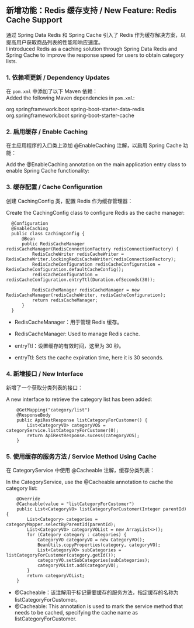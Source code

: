 ## 新增功能：Redis 缓存支持 / New Feature: Redis Cache Support

通过 Spring Data Redis 和 Spring Cache 引入了 Redis 作为缓存解决方案，以提高用户获取商品列表的性能和响应速度。  
I introduced Redis as a caching solution through Spring Data Redis and Spring Cache to improve the response speed for users to obtain category lists.

### 1. 依赖项更新 / Dependency Updates

在 `pom.xml` 中添加了以下 Maven 依赖：  
Added the following Maven dependencies in `pom.xml`:

<dependency>
    <groupId>org.springframework.boot</groupId>
    <artifactId>spring-boot-starter-data-redis</artifactId>
</dependency>

<dependency>
    <groupId>org.springframework.boot</groupId>
    <artifactId>spring-boot-starter-cache</artifactId>
</dependency>

### 2. 启用缓存 / Enable Caching
在主应用程序的入口类上添加 @EnableCaching 注解，以启用 Spring Cache 功能：

Add the @EnableCaching annotation on the main application entry class to enable Spring Cache functionality:

### 3. 缓存配置 / Cache Configuration
创建 CachingConfig 类，配置 Redis 作为缓存管理器：

Create the CachingConfig class to configure Redis as the cache manager:

      @Configuration
      @EnableCaching
      public class CachingConfig {
          @Bean
          public RedisCacheManager redisCacheManager(RedisConnectionFactory redisConnectionFactory) {
              RedisCacheWriter redisCacheWriter = RedisCacheWriter.lockingRedisCacheWriter(redisConnectionFactory);
              RedisCacheConfiguration redisCacheConfiguration = RedisCacheConfiguration.defaultCacheConfig();
              redisCacheConfiguration = redisCacheConfiguration.entryTtl(Duration.ofSeconds(30));
      
              RedisCacheManager redisCacheManager = new RedisCacheManager(redisCacheWriter, redisCacheConfiguration);
              return redisCacheManager;
          }
      }

* RedisCacheManager：用于管理 Redis 缓存。

* RedisCacheManager: Used to manage Redis cache.

* entryTtl：设置缓存的有效时间，这里为 30 秒。

* entryTtl: Sets the cache expiration time, here it is 30 seconds.

### 4. 新增接口 / New Interface
新增了一个获取分类列表的接口：

A new interface to retrieve the category list has been added:

        @GetMapping("category/list")
        @ResponseBody
        public ApiRestResponse listCategoryForCustomer() {
            List<CategoryVO> categoryVOS = categoryService.listCategoryForCustomer(0);
            return ApiRestResponse.sucess(categoryVOS);
        }
### 5. 使用缓存的服务方法 / Service Method Using Cache
在 CategoryService 中使用 @Cacheable 注解，缓存分类列表：

In the CategoryService, use the @Cacheable annotation to cache the category list:

        @Override
        @Cacheable(value = "listCategoryForCustomer")
        public List<CategoryVO> listCategoryForCustomer(Integer parentId) {
            List<Category> categories = categoryMapper.selectByParentId(parentId);
            List<CategoryVO> categoryVOList = new ArrayList<>();
            for (Category category : categories) {
                CategoryVO categoryVO = new CategoryVO();
                BeanUtils.copyProperties(category, categoryVO);
                List<CategoryVO> subCategories = listCategoryForCustomer(category.getId());
                categoryVO.setSubCategories(subCategories);
                categoryVOList.add(categoryVO);
            }
            return categoryVOList;
        }
* @Cacheable：该注解用于标记需要缓存的服务方法，指定缓存的名称为 listCategoryForCustomer。
* @Cacheable: This annotation is used to mark the service method that needs to be cached, specifying the cache name as listCategoryForCustomer.
  
